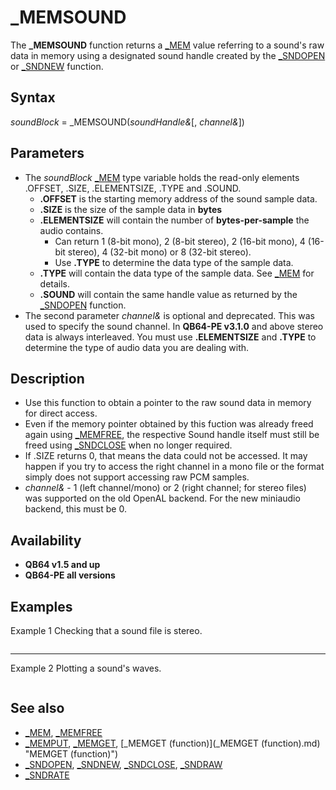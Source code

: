 # _MEMSOUND

The **_MEMSOUND** function returns a [_MEM](_MEM.md) value referring to a sound's raw data in memory using a designated sound handle created by the [_SNDOPEN](_SNDOPEN.md) or [_SNDNEW](_SNDNEW.md) function.

  

## Syntax

*soundBlock* = _MEMSOUND(*soundHandle&*[, *channel&*])
  

## Parameters

* The *soundBlock* [_MEM](_MEM.md) type variable holds the read-only elements .OFFSET, .SIZE, .ELEMENTSIZE, .TYPE and .SOUND.
	+ **.OFFSET** is the starting memory address of the sound sample data.
	+ **.SIZE** is the size of the sample data in **bytes**
	+ **.ELEMENTSIZE** will contain the number of **bytes-per-sample** the audio contains.
		- Can return 1 (8-bit mono), 2 (8-bit stereo), 2 (16-bit mono), 4 (16-bit stereo), 4 (32-bit mono) or 8 (32-bit stereo).
		- Use **.TYPE** to determine the data type of the sample data.
	+ **.TYPE** will contain the data type of the sample data. See [_MEM](_MEM.md) for details.
	+ **.SOUND** will contain the same handle value as returned by the [_SNDOPEN](_SNDOPEN.md) function.
* The second parameter *channel&* is optional and deprecated. This was used to specify the sound channel. In **QB64-PE v3.1.0** and above stereo data is always interleaved. You must use **.ELEMENTSIZE** and **.TYPE** to determine the type of audio data you are dealing with.

  

## Description

* Use this function to obtain a pointer to the raw sound data in memory for direct access.
* Even if the memory pointer obtained by this fuction was already freed again using [_MEMFREE](_MEMFREE.md), the respective Sound handle itself must still be freed using [_SNDCLOSE](_SNDCLOSE.md) when no longer required.
* If .SIZE returns 0, that means the data could not be accessed. It may happen if you try to access the right channel in a mono file or the format simply does not support accessing raw PCM samples.
* *channel&* - 1 (left channel/mono) or 2 (right channel; for stereo files) was supported on the old OpenAL backend. For the new miniaudio backend, this must be 0.

  

## Availability

* **QB64 v1.5 and up**
* **QB64-PE all versions**

  

## Examples

Example 1
Checking that a sound file is stereo.

``` [OPTION _EXPLICIT](OPTION _EXPLICIT.md)  [PRINT](PRINT.md) "Loading..."; [DIM](DIM.md) Song [AS](AS.md) [LONG](LONG.md) Song = [_SNDOPEN](_SNDOPEN.md)("onward_ride1.flac") ' Replace file name with your sound file [IF](IF.md) Song < 1 [THEN](THEN.md)     [PRINT](PRINT.md) "Failed to load sound!"     [END](END.md) [END IF](END IF.md) [PRINT](PRINT.md) "Done!"  [DIM](DIM.md) Channels [AS](AS.md) [_UNSIGNED](_UNSIGNED.md) [_BYTE](_BYTE.md) Channels = SndChannels(Song)  [IF](IF.md) Channels = 2 [THEN](THEN.md)     [PRINT](PRINT.md) "This file is STEREO" [ELSEIF](ELSEIF.md) Channels = 1 [THEN](THEN.md)     [PRINT](PRINT.md) "This file is MONO" [ELSE](ELSE.md)     [PRINT](PRINT.md) "An error occurred." [END IF](END IF.md)  [_SNDCLOSE](_SNDCLOSE.md) Song 'closing the sound releases the mem blocks  [END](END.md)   ' This function returns the number of sound channels for a valid sound "handle" ' 2 = stereo, 1 = mono, 0 = error [FUNCTION](FUNCTION.md) SndChannels~%% (handle [AS](AS.md) [LONG](LONG.md))     [DIM](DIM.md) SampleData [AS](AS.md) [_MEM](_MEM.md)      SndChannels = 0 ' Assume failure      ' Check if the sound is valid     SampleData = _MEMSOUND(handle, 0)     [IF](IF.md) SampleData.SIZE = 0 [THEN](THEN.md)         [EXIT FUNCTION](EXIT FUNCTION.md)     [END IF](END IF.md)      ' Check the data type and then decide if the sound is stereo or mono     [IF](IF.md) SampleData.TYPE = 260 [THEN](THEN.md) ' 32-bit floating point         [IF](IF.md) SampleData.ELEMENTSIZE = 4 [THEN](THEN.md)             SndChannels = 1         [ELSEIF](ELSEIF.md) SampleData.ELEMENTSIZE = 8 [THEN](THEN.md)             SndChannels = 2         [END IF](END IF.md)     [ELSEIF](ELSEIF.md) SampleData.TYPE = 132 [THEN](THEN.md) ' 32-bit integer         [IF](IF.md) SampleData.ELEMENTSIZE = 4 [THEN](THEN.md)             SndChannels = 1         [ELSEIF](ELSEIF.md) SampleData.ELEMENTSIZE = 8 [THEN](THEN.md)             SndChannels = 2         [END IF](END IF.md)     [ELSEIF](ELSEIF.md) SampleData.TYPE = 130 [THEN](THEN.md) ' 16-bit integer         [IF](IF.md) SampleData.ELEMENTSIZE = 2 [THEN](THEN.md)             SndChannels = 1         [ELSEIF](ELSEIF.md) SampleData.ELEMENTSIZE = 4 [THEN](THEN.md)             SndChannels = 2         [END IF](END IF.md)     [ELSEIF](ELSEIF.md) SampleData.TYPE = 1153 [THEN](THEN.md) ' 8-bit unsigned integer         [IF](IF.md) SampleData.ELEMENTSIZE = 1 [THEN](THEN.md)             SndChannels = 1         [ELSEIF](ELSEIF.md) SampleData.ELEMENTSIZE = 2 [THEN](THEN.md)             SndChannels = 2         [END IF](END IF.md)     [ELSEIF](ELSEIF.md) SampleData.TYPE = 0 [THEN](THEN.md) ' This means this is an OpenAL sound handle         [DIM](DIM.md) RightChannel [AS](AS.md) [_MEM](_MEM.md)         RightChannel = _MEMSOUND(handle, 2)         [IF](IF.md) RightChannel.SIZE > 0 [THEN](THEN.md)             SndChannels = 2         [ELSE](ELSE.md)             SndChannels = 1         [END IF](END IF.md)     [END IF](END IF.md) [END FUNCTION](END FUNCTION.md)  
```

---

Example 2
Plotting a sound's waves.

``` [OPTION](OPTION.md) [_EXPLICIT](_EXPLICIT.md)  [DECLARE LIBRARY](DECLARE LIBRARY.md)     [$IF]($IF.md) 32BIT [THEN](THEN.md)         [FUNCTION](FUNCTION.md) ConvertOffset~& [ALIAS](ALIAS.md) "uintptr_t" ([BYVAL](BYVAL.md) o [AS](AS.md) [_UNSIGNED](_UNSIGNED.md) [_OFFSET](_OFFSET.md) "OFFSET (function)"))     [$ELSE]($ELSE.md)         [FUNCTION](FUNCTION.md) ConvertOffset~&& [ALIAS](ALIAS.md) "uintptr_t" ([BYVAL](BYVAL.md) o [AS](AS.md) [_UNSIGNED](_UNSIGNED.md) [_OFFSET](_OFFSET.md) "OFFSET (function)"))     [$END IF]($END IF.md)  [END DECLARE](END DECLARE.md)  [SCREEN](SCREEN.md) [_NEWIMAGE](_NEWIMAGE.md)(800, 327, 32)  [PRINT](PRINT.md) "Loading..."; [DIM](DIM.md) Song [AS](AS.md) [LONG](LONG.md): Song = [_SNDOPEN](_SNDOPEN.md)("OPL3 Groove.rad") ' replace this with your (WAV, AIFF, AIFC, FLAC, OGG, MP3, MID, IT, XM, S3M, MOD, RAD, AHX, HVL, QOA) sound file [IF](IF.md) Song < 1 [THEN](THEN.md)     [PRINT](PRINT.md) "Failed to load song!"     [END](END.md) [END IF](END IF.md) [PRINT](PRINT.md) "Done!"  [_SNDPLAY](_SNDPLAY.md) Song  [DIM](DIM.md) SampleData [AS](AS.md) [_MEM](_MEM.md): SampleData = _MEMSOUND(Song, 0) [IF](IF.md) SampleData.SIZE = 0 [THEN](THEN.md)     [PRINT](PRINT.md) "Failed to access sound sample data."     [END](END.md) [END IF](END IF.md)  [DIM](DIM.md) sz [AS](AS.md) [_UNSIGNED](_UNSIGNED.md) [_INTEGER64](_INTEGER64.md): sz = ConvertOffset(SampleData.ELEMENTSIZE) ' sz is the total size of the sound in bytes [DIM](DIM.md) x [AS](AS.md) [LONG](LONG.md), i [AS](AS.md) [_UNSIGNED](_UNSIGNED.md) [_INTEGER64](_INTEGER64.md)  [DO UNTIL](DO UNTIL.md) [_KEYHIT](_KEYHIT.md) = 27 [OR](OR.md) "OR (boolean)") [NOT](NOT.md) [_SNDPLAYING](_SNDPLAYING.md)(Song) [OR](OR.md) "OR (boolean)") i + ([_WIDTH](_WIDTH.md) "WIDTH (function)") * sz) > SampleData.SIZE     [CLS](CLS.md)     [LOCATE](LOCATE.md) 1, 1: [PRINT](PRINT.md) i; "/"; SampleData.SIZE, "Frame Size ="; sz, "Data Type ="; SampleData.TYPE      [$CHECKING]($CHECKING.md):[OFF](OFF.md)     [IF](IF.md) SampleData.TYPE = 130 [THEN](THEN.md) ' 128 OR 2: integer stereo or mono         [FOR](FOR.md) x = 0 [TO](TO.md) [_WIDTH](_WIDTH.md) "WIDTH (function)") - 1             [DIM](DIM.md) si [AS](AS.md) [INTEGER](INTEGER.md): si = [_MEMGET](_MEMGET.md) "MEMGET (function)")(SampleData, SampleData.OFFSET + i + x * sz, [INTEGER](INTEGER.md)) ' get sound data             [LINE](LINE.md) (x, [_HEIGHT](_HEIGHT.md) / 2)-[STEP](STEP.md)(0, 300 * si / 32768), [_RGB32](_RGB32.md)(0, 111, 0) 'plot wave         [NEXT](NEXT.md)     [ELSEIF](ELSEIF.md) SampleData.TYPE = 260 [THEN](THEN.md) ' 256 OR 4: floating point stereo or mono         [FOR](FOR.md) x = 0 [TO](TO.md) [_WIDTH](_WIDTH.md) "WIDTH (function)") - 1             [DIM](DIM.md) sf [AS](AS.md) [SINGLE](SINGLE.md): sf = [_MEMGET](_MEMGET.md) "MEMGET (function)")(SampleData, SampleData.OFFSET + i + x * sz, [SINGLE](SINGLE.md)) ' get sound data             [LINE](LINE.md) (x, [_HEIGHT](_HEIGHT.md) / 2)-[STEP](STEP.md)(0, sf * 300), [_RGB32](_RGB32.md)(0, 111, 0) 'plot wave         [NEXT](NEXT.md)     [ELSEIF](ELSEIF.md) SampleData.TYPE = 1153 [THEN](THEN.md) ' 128 OR 1 OR 1024: unsigned byte stereo or mono         [FOR](FOR.md) x = 0 [TO](TO.md) [_WIDTH](_WIDTH.md) "WIDTH (function)") - 1             [DIM](DIM.md) sb [AS](AS.md) [_BYTE](_BYTE.md): sb = [_MEMGET](_MEMGET.md) "MEMGET (function)")(SampleData, SampleData.OFFSET + i + x * sz, [_UNSIGNED](_UNSIGNED.md) [_BYTE](_BYTE.md)) [XOR](XOR.md) &H80 ' get sound data and convert to signed             [LINE](LINE.md) (x, [_HEIGHT](_HEIGHT.md) / 2)-[STEP](STEP.md)(0, 300 * sb / 128), [_RGB32](_RGB32.md)(0, 111, 0) ' plot wave         [NEXT](NEXT.md)     [END IF](END IF.md)     [$CHECKING]($CHECKING.md):[ON](ON.md)      [_DISPLAY](_DISPLAY.md)     [_LIMIT](_LIMIT.md) 60      i = [FIX](FIX.md)([_SNDGETPOS](_SNDGETPOS.md)(Song) * [_SNDRATE](_SNDRATE.md)) * sz ' calculate the new sample frame position [LOOP](LOOP.md)  [_SNDCLOSE](_SNDCLOSE.md) Song ' closing the sound releases the mem blocks [_AUTODISPLAY](_AUTODISPLAY.md) [END](END.md)  
```

  

## See also

* [_MEM](_MEM.md), [_MEMFREE](_MEMFREE.md)
* [_MEMPUT](_MEMPUT.md), [_MEMGET](_MEMGET.md), [_MEMGET (function)](_MEMGET (function).md) "MEMGET (function)")
* [_SNDOPEN](_SNDOPEN.md), [_SNDNEW](_SNDNEW.md), [_SNDCLOSE](_SNDCLOSE.md), [_SNDRAW](_SNDRAW.md)
* [_SNDRATE](_SNDRATE.md)

  
